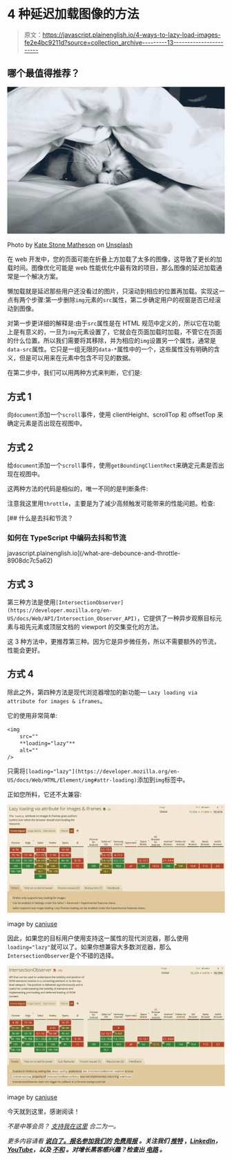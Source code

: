 # 4 种延迟加载图像的方法

> 原文：<https://javascript.plainenglish.io/4-ways-to-lazy-load-images-fe2e4bc9211d?source=collection_archive---------13----------------------->

## 哪个最值得推荐？

![](img/33aa7223e9362a452bd76d0c4741e9ac.png)

Photo by [Kate Stone Matheson](https://unsplash.com/@kstonematheson?utm_source=medium&utm_medium=referral) on [Unsplash](https://unsplash.com?utm_source=medium&utm_medium=referral)

在 web 开发中，您的页面可能在折叠上方加载了太多的图像，这导致了更长的加载时间。图像优化可能是 web 性能优化中最有效的项目，那么图像的延迟加载通常是一个解决方案。

懒加载就是延迟那些用户还没看过的图片，只滚动到相应的位置再加载。实现这一点有两个步骤:第一步删除`img`元素的`src`属性，第二步确定用户的视窗是否已经滚动到图像。

对第一步更详细的解释是:由于`src`属性是在 HTML 规范中定义的，所以它在功能上是有意义的，一旦为`img`元素设置了，它就会在页面加载时加载，不管它在页面的什么位置。所以我们需要将其移除，并为相应的`img`设置另一个属性，通常是`data-src`属性。它只是一组无限的`data-*`属性中的一个，这些属性没有明确的含义，但是可以用来在元素中包含不可见的数据。

在第二步中，我们可以用两种方式来判断，它们是:

## 方式 1

向`document`添加一个`scroll`事件，使用 clientHeight、scrollTop 和 offsetTop 来确定元素是否出现在视图中。

## 方式 2

给`document`添加一个`scroll`事件，使用`getBoundingClientRect`来确定元素是否出现在视图中。

这两种方法的代码是相似的，唯一不同的是判断条件:

注意我这里用`throttle`，主要是为了减少高频触发可能带来的性能问题。检查:

[](/what-are-debounce-and-throttle-8908dc7c5a62) [## 什么是去抖和节流？

### 如何在 TypeScript 中编码去抖和节流

javascript.plainenglish.io](/what-are-debounce-and-throttle-8908dc7c5a62) 

## 方式 3

第三种方法是使用`[IntersectionObserver](https://developer.mozilla.org/en-US/docs/Web/API/Intersection_Observer_API)`，它提供了一种异步观察目标元素与祖先元素或顶层文档的 viewport 的交集变化的方法。

这 3 种方法中，更推荐第三种。因为它是异步微任务，所以不需要额外的节流，性能会更好。

## 方式 4

除此之外，第四种方法是现代浏览器增加的新功能— `Lazy loading via attribute for images & iframes`。

它的使用非常简单:

```
<img
    src=""
    **loading="lazy"**
    alt=""
/>
```

只需将`[loading="lazy"](https://developer.mozilla.org/en-US/docs/Web/HTML/Element/img#attr-loading)`添加到`img`标签中。

正如您所料，它还不太兼容:

![](img/9304f1959645a92bb1a26bdfde317d62.png)

image by [caniuse](https://caniuse.com/loading-lazy-attr)

因此，如果您的目标用户使用支持这一属性的现代浏览器，那么使用`loading="lazy"`就可以了。如果你想兼容大多数浏览器，那么`IntersectionObserver`是个不错的选择。

![](img/20149aec887a3a7936b6787da6125539.png)

image by [caniuse](https://caniuse.com/?search=IntersectionObserver)

今天就到这里，感谢阅读！

*不是中等会员？* [*支持我在这里*](https://medium.com/@hibrandonevans/membership) *合二为一。*

*更多内容请看* [***说白了。报名参加我们的***](https://plainenglish.io/) **[***免费周报***](http://newsletter.plainenglish.io/) *。关注我们* [***推特***](https://twitter.com/inPlainEngHQ) ，[***LinkedIn***](https://www.linkedin.com/company/inplainenglish/)*，*[***YouTube***](https://www.youtube.com/channel/UCtipWUghju290NWcn8jhyAw)*，以及* [***不和***](https://discord.gg/GtDtUAvyhW) *。对增长黑客感兴趣？检查出* [***电路***](https://circuit.ooo/) *。***
